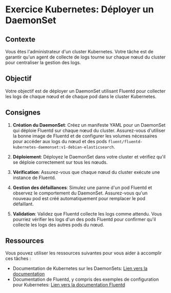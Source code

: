 # Exercice Kubernetes: Déployer un DaemonSet

## Contexte

Vous êtes l'administrateur d'un cluster Kubernetes. Votre tâche est de garantir qu'un agent de collecte de logs tourne sur chaque nœud du cluster pour centraliser la gestion des logs.

## Objectif

Votre objectif est de déployer un DaemonSet utilisant Fluentd pour collecter les logs de chaque nœud et de chaque pod dans le cluster Kubernetes.

## Consignes

1. **Création du DaemonSet**: Créez un manifeste YAML pour un DaemonSet qui déploie Fluentd sur chaque nœud du cluster. Assurez-vous d'utiliser la bonne image de Fluentd et de configurer les volumes nécessaires pour accéder aux logs du nœud et des pods `fluent/fluentd-kubernetes-daemonset:v1-debian-elasticsearch`.

2. **Déploiement**: Déployez le DaemonSet dans votre cluster et vérifiez qu'il se déploie correctement sur tous les nœuds.

3. **Vérification**: Assurez-vous que chaque nœud du cluster exécute une instance de Fluentd.

4. **Gestion des défaillances**: Simulez une panne d'un pod Fluentd et observez le comportement du DaemonSet. Assurez-vous qu'un nouveau pod est créé automatiquement pour remplacer le pod défaillant.

5. **Validation**: Validez que Fluentd collecte les logs comme attendu. Vous pourriez vérifier les logs d'un des pods Fluentd pour confirmer qu'il collecte les logs des autres pods du nœud.

## Ressources

Vous pouvez utiliser les ressources suivantes pour vous aider à accomplir ces tâches :

- Documentation de Kubernetes sur les DaemonSets: [Lien vers la documentation](https://kubernetes.io/docs/concepts/workloads/controllers/daemonset/)
- Documentation de Fluentd, y compris des exemples de configuration pour Kubernetes: [Lien vers la documentation Fluentd](https://docs.fluentd.org/)